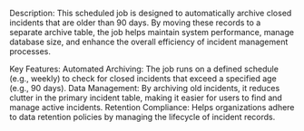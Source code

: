 Description: This scheduled job is designed to automatically archive closed incidents that are older than 90 days. 
By moving these records to a separate archive table, the job helps maintain system performance, manage database size, and enhance the overall efficiency of incident management processes.

Key Features:
Automated Archiving: The job runs on a defined schedule (e.g., weekly) to check for closed incidents that exceed a specified age (e.g., 90 days).
Data Management: By archiving old incidents, it reduces clutter in the primary incident table, making it easier for users to find and manage active incidents.
Retention Compliance: Helps organizations adhere to data retention policies by managing the lifecycle of incident records.
